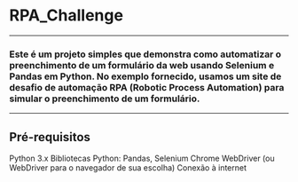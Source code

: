# RPA_Challenge
-----
### Este é um projeto simples que demonstra como automatizar o preenchimento de um formulário da web usando Selenium e Pandas em Python. No exemplo fornecido, usamos um site de desafio de automação RPA (Robotic Process Automation) para simular o preenchimento de um formulário.
-----

## Pré-requisitos
Python 3.x
Bibliotecas Python: Pandas, Selenium
Chrome WebDriver (ou WebDriver para o navegador de sua escolha)
Conexão à internet
